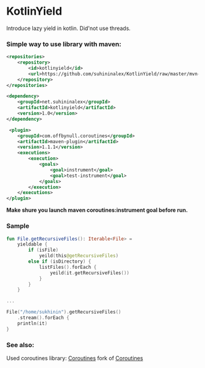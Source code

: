 # KotlinYield
Introduce lazy yield in kotlin. Did'not use threads.

### Simple way to use library with maven:

```xml
<repositories>
    <repository>
        <id>kotlinyield</id>
        <url>https://github.com/suhininalex/KotlinYield/raw/master/mvn-repo</url>
    </repository>
</repositories>
```


```xml
<dependency>
    <groupId>net.suhininalex</groupId>
    <artifactId>kotlinyield</artifactId>
    <version>1.0</version>
</dependency>
```


```xml
 <plugin>
    <groupId>com.offbynull.coroutines</groupId>
    <artifactId>maven-plugin</artifactId>
    <version>1.1.1</version>
    <executions>
        <execution>
            <goals>
                <goal>instrument</goal>
                <goal>test-instrument</goal>
            </goals>
        </execution>
    </executions>
</plugin>
```

**Make shure you launch maven coroutines:instrument goal before run.**

### Sample

```kotlin
fun File.getRecursiveFiles(): Iterable<File> =
    yieldable {
        if (isFile)
            yeild(this@getRecursiveFiles)
        else if (isDirectory) {
            listFiles().forEach {
                yeild(it.getRecursiveFiles())
            }
        }
    }

...

File("/home/sukhinin").getRecursiveFiles()
    .stream().forEach {
    println(it)
}
```

### See also:

Used coroutines library: [Coroutines](https://github.com/suhininalex/coroutines) fork of [Coroutines](https://github.com/offbynull/coroutines)